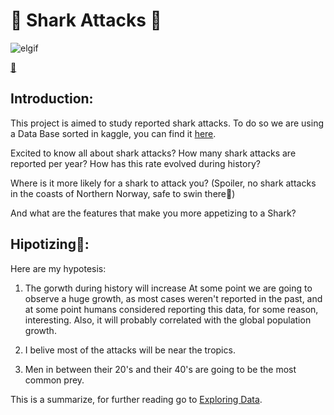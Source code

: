 # 🦈 Shark Attacks 🦈
![elgif](https://c.tenor.com/Yf2CEdBk__YAAAAC/finding-nemo-sharks.gif)


[🎹](https://www.youtube.com/watch?v=XqZsoesa55w&ab_channel=PinkfongBabyShark-Kids%27Songs%26Stories)
## Introduction:
This project is aimed to study reported shark attacks. To do so we are using a Data Base sorted in kaggle, you can find it [here](https://www.kaggle.com/teajay/global-shark-attacks).

Excited to know all about shark attacks? How many shark attacks are reported per year? How has this rate evolved during history? 

Where is it more likely for a shark to attack you? (Spoiler, no shark attacks in the coasts of Northern Norway, safe to swin there🥶)

And what are the features that make you more appetizing to a Shark?

## Hipotizing🤔:
Here are my hypotesis:
1. The gorwth during history will increase At some point we are going to observe a huge growth, as most cases weren't reported in the past, and at some point humans considered reporting this data, for some reason, interesting. Also, it will probably correlated with the global population growth. 

2. I belive most of the attacks will be near the tropics.

3. Men in between their 20's and their 40's are going to be the most common prey. 

This is a summarize, for further reading go to [Exploring Data](https://github.com/Pomilusky/sharky/blob/Pomilusky/Code/1.ExploringData.ipynb).